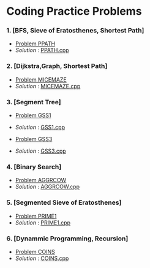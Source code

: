 # Coding Practice Problems
### 1. [BFS, Sieve of Eratosthenes, Shortest Path] 
   -   [Problem PPATH](https://www.spoj.com/problems/PPATH/) 
   -   *Solution* : [PPATH.cpp](https://github.com/pintuiitbhi/SPOJ/blob/master/PPATH.cpp)
   
### 2. [Dijkstra,Graph, Shortest Path] 
-   [Problem MICEMAZE](https://www.spoj.com/problems/MICEMAZE/) 
-   *Solution* : [MICEMAZE.cpp](https://github.com/pintuiitbhi/SPOJ/blob/master/MICEMAZE.cpp)

### 3. [Segment Tree] 
-   [Problem GSS1](https://www.spoj.com/problems/GSS1/) 
-   *Solution* : [GSS1.cpp](https://github.com/pintuiitbhi/SPOJ/blob/master/GSS1.cpp)

-   [Problem GSS3](https://www.spoj.com/problems/GSS3/) 
-   *Solution* : [GSS3.cpp](https://github.com/pintuiitbhi/SPOJ/blob/master/GSS3.cpp)

### 4. [Binary Search] 
-   [Problem AGGRCOW](https://www.spoj.com/problems/AGGRCOW/) 
-   *Solution* : [AGGRCOW.cpp](https://github.com/pintuiitbhi/SPOJ/blob/master/AGGRCOW.cpp)


### 5. [Segmented Sieve of Eratosthenes] 
-   [Problem PRIME1](https://www.spoj.com/problems/PRIME1/) 
-   *Solution* : [PRIME1.cpp](https://github.com/pintuiitbhi/SPOJ/blob/master/PRIME1.cpp)

### 6. [Dynammic Programming, Recursion] 
-   [Problem COINS](https://www.spoj.com/problems/COINS/) 
-   *Solution* : [COINS.cpp](https://github.com/pintuiitbhi/SPOJ/blob/master/COINS.cpp)


    
